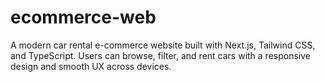 # ecommerce-web
A modern car rental e-commerce website built with Next.js, Tailwind CSS, and TypeScript. Users can browse, filter, and rent cars with a responsive design and smooth UX across devices.
